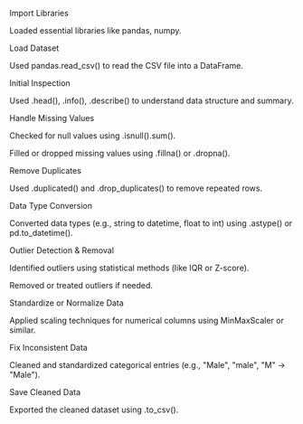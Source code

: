 Import Libraries

Loaded essential libraries like pandas, numpy.

Load Dataset

Used pandas.read_csv() to read the CSV file into a DataFrame.

Initial Inspection

Used .head(), .info(), .describe() to understand data structure and summary.

Handle Missing Values

Checked for null values using .isnull().sum().

Filled or dropped missing values using .fillna() or .dropna().

Remove Duplicates

Used .duplicated() and .drop_duplicates() to remove repeated rows.

Data Type Conversion

Converted data types (e.g., string to datetime, float to int) using .astype() or pd.to_datetime().

Outlier Detection & Removal

Identified outliers using statistical methods (like IQR or Z-score).

Removed or treated outliers if needed.

Standardize or Normalize Data

Applied scaling techniques for numerical columns using MinMaxScaler or similar.

Fix Inconsistent Data

Cleaned and standardized categorical entries (e.g., "Male", "male", "M" → "Male").

Save Cleaned Data

Exported the cleaned dataset using .to_csv().
